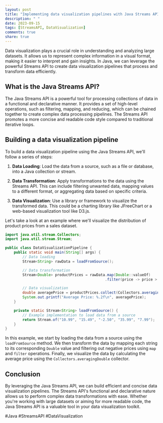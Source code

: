 ```yaml
---
layout: post
title: "Implementing data visualization pipelines with Java Streams API"
description: " "
date: 2023-09-15
tags: [StreamsAPI, DataVisualization]
comments: true
share: true
---
```


Data visualization plays a crucial role in understanding and analyzing large datasets. It allows us to represent complex information in a visual format, making it easier to interpret and gain insights. In Java, we can leverage the powerful Streams API to create data visualization pipelines that process and transform data efficiently.

## What is the Java Streams API?

The Java Streams API is a powerful tool for processing collections of data in a functional and declarative manner. It provides a set of high-level operations, such as filtering, mapping, and reducing, which can be chained together to create complex data processing pipelines. The Streams API promotes a more concise and readable code style compared to traditional iterative loops.

## Building a data visualization pipeline

To build a data visualization pipeline using the Java Streams API, we'll follow a series of steps:

1. **Data Loading**: Load the data from a source, such as a file or database, into a Java collection or stream.

2. **Data Transformation**: Apply transformations to the data using the Streams API. This can include filtering unwanted data, mapping values to a different format, or aggregating data based on specific criteria.

3. **Data Visualization**: Use a library or framework to visualize the transformed data. This could be a charting library like JFreeChart or a web-based visualization tool like D3.js.

Let's take a look at an example where we'll visualize the distribution of product prices from a sales dataset.

```java
import java.util.stream.Collectors;
import java.util.stream.Stream;

public class DataVisualizationPipeline {
    public static void main(String[] args) {
        // Data loading
        Stream<String> rawData = loadFromSource();

        // Data transformation
        Stream<Double> productPrices = rawData.map(Double::valueOf)
                                              .filter(price -> price > 0);

        // Data visualization
        double averagePrice = productPrices.collect(Collectors.averagingDouble(Double::doubleValue));
        System.out.printf("Average Price: %.2f\n", averagePrice);
    }

    private static Stream<String> loadFromSource() {
        // Example implementation to load data from a source
        return Stream.of("10.99", "15.49", "-2.50", "35.99", "7.99");
    }
}
```

In this example, we start by loading the data from a source using the `loadFromSource` method. We then transform the data by mapping each string to its corresponding `Double` value and filtering out negative prices using `map` and `filter` operations. Finally, we visualize the data by calculating the average price using the `Collectors.averagingDouble` collector.

## Conclusion

By leveraging the Java Streams API, we can build efficient and concise data visualization pipelines. The Streams API's functional and declarative nature allows us to perform complex data transformations with ease. Whether you're working with large datasets or aiming for more readable code, the Java Streams API is a valuable tool in your data visualization toolkit.

#Java #StreamsAPI #DataVisualization